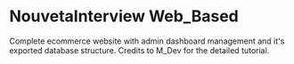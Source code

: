 ﻿# NouvetaInterview Web_Based

Complete ecommerce website with admin dashboard management and it's exported database structure.
Credits to M_Dev for the detailed tutorial.
